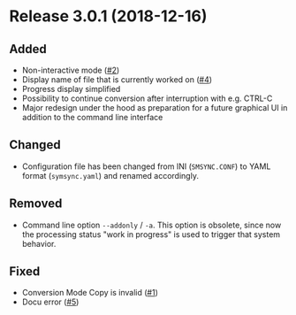# Release 3.0.1 (2018-12-16)

## Added

* Non-interactive mode ([#2](https://github.com/mipimipi/smsync/issues/2))
* Display name of file that is currently worked on ([#4](https://github.com/mipimipi/smsync/issues/4))
* Progress display simplified
* Possibility to continue conversion after interruption with e.g. CTRL-C
* Major redesign under the hood as preparation for a future graphical UI in addition to the command line interface

## Changed

* Configuration file has been changed from INI (`SMSYNC.CONF`) to YAML format (`symsync.yaml`) and renamed accordingly.

## Removed

* Command line option `--addonly` / `-a`. This option is obsolete, since now the processing status "work in progress" is used to trigger that system behavior.

## Fixed

* Conversion Mode Copy is invalid ([#1](https://github.com/mipimipi/smsync/issues/1))
* Docu error ([#5](https://github.com/mipimipi/smsync/issues/5))